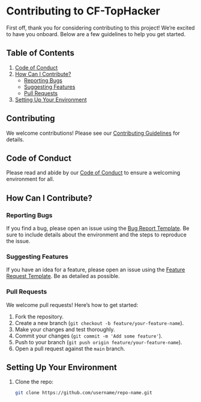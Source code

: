 # Contributing to CF-TopHacker

First off, thank you for considering contributing to this project! We’re excited to have you onboard. Below are a few guidelines to help you get started.

## Table of Contents
1. [Code of Conduct](#code-of-conduct)
2. [How Can I Contribute?](#how-can-i-contribute)
   - [Reporting Bugs](#reporting-bugs)
   - [Suggesting Features](#suggesting-features)
   - [Pull Requests](#pull-requests)
3. [Setting Up Your Environment](#setting-up-your-environment)


## Contributing

We welcome contributions! Please see our [Contributing Guidelines](CONTRIBUTING.md) for details.

## Code of Conduct
Please read and abide by our [Code of Conduct](CODE_OF_CONDUCT.md) to ensure a welcoming environment for all.


## How Can I Contribute?

### Reporting Bugs
If you find a bug, please open an issue using the [Bug Report Template](link-to-bug-report-template). Be sure to include details about the environment and the steps to reproduce the issue.

### Suggesting Features
If you have an idea for a feature, please open an issue using the [Feature Request Template](link-to-feature-request-template). Be as detailed as possible.

### Pull Requests
We welcome pull requests! Here’s how to get started:
1. Fork the repository.
2. Create a new branch (`git checkout -b feature/your-feature-name`).
3. Make your changes and test thoroughly.
4. Commit your changes (`git commit -m 'Add some feature'`).
5. Push to your branch (`git push origin feature/your-feature-name`).
6. Open a pull request against the `main` branch.

## Setting Up Your Environment

1. Clone the repo:
   ```bash
   git clone https://github.com/username/repo-name.git

